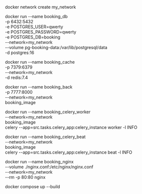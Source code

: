 docker network create my_network


docker run --name booking_db \
    -p 6432:5432 \
    -e POSTGRES_USER=qwerty \
    -e POSTGRES_PASSWORD=qwerty \
    -e POSTGRES_DB=booking \
    --network=my_network \
    --volume pg-booking-data:/var/lib/postgresql/data \
    -d postgres:16


docker run --name booking_cache \
    -p 7379:6379 \
    --network=my_network \
    -d redis:7.4


docker run --name booking_back \
    -p 7777:8000 \
    --network=my_network \
    booking_image


docker run --name booking_celery_worker \
    --network=my_network \
    booking_image \
    celery --app=src.tasks.celery_app:celery_instance worker -l INFO


docker run --name booking_celery_beat \
    --network=my_network \
    booking_image \
    celery --app=src.tasks.celery_app:celery_instance beat -l INFO


docker run --name booking_nginx \
    --volume ./nginx.conf:/etc/nginx/nginx.conf \
    --network=my_network \
    --rm -p 80:80 nginx


docker compose up --build
